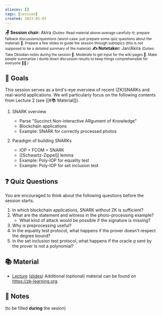 ```yaml
---
aliases: []
tags: [session]
created: 2023-05-03
---
```


**🪑 Session chair:** Akira
<small>(Duties: Read material above-average carefully 🤓; prepare fallback discussions/questions (worst-case: just prepare some quiz questions about the material) 🙋. Prepare a few slides to guide the session through subtopics (this is <i>not</i> supposed to be a <i>detailed</i> summary of the material)</small>
**✍️ Notetaker:** Jan/Akira 
<small>(Duties: Take Obsidian notes during the session 📝. Moderate to get input for the wiki pages 🧠. Make people summarize / dumb down discussion results to keep things comprehensible for everyone 🧑‍⚖️.)</small>

## 🎯 Goals
This session serves as a bird's-eye overview of recent (ZK)SNARKs and real-world applications. We will particularly focus on the following contents from Lecture 2 (see [[#📚 Material]]). 

1. SNARK overview
    - Parse "Succinct Non-interactive ARgument of Knowledge"
    - Blockchain applications
    - Example: SNARK for correctly processed photos

2. Paradigm of building SNARKs
    - IOP + FCOM = SNARK
    - [[Schwartz-Zippel]] lemma
    - Example: Poly-IOP for equality test
    - Example: Poly-IOP for set inclusion test

## ❓ Quiz Questions
You are encouraged to think about the following questions before the session starts. 

1. In which blockchain applications, SNARK without ZK is sufficient? 
2. What are the statement and witness in the photo-processing example?
    - What kind of attack would be possible if the signature is missing?
3. Why is preprocessing useful? 
4. In the equality test protocol, what happens if the prover doesn't respect the degree bound?
5. In the set inclusion test protocol, what happens if the oracle $q$ sent by the prover is not a polynomial?


## 📚 Material
- [Lecture](https://youtu.be/bGEXYpt3sj0) ([slides](https://zk-learning.org/assets/Lecture2-2023.pdf))
Additional (optional) material can be found on https://zk-learning.org.

## 📝 Notes
(to be filled **during** the sesion)